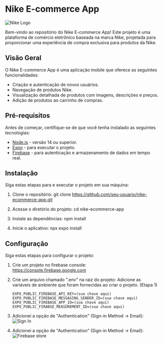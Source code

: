 # Nike E-commerce App

![Nike Logo](https://static.nike.com.br/v10-291-2/images/brands/logo.svg)

Bem-vindo ao repositório do Nike E-commerce App! Este projeto é uma plataforma de comércio eletrônico baseada na marca Nike, projetada para proporcionar uma experiência de compra exclusiva para produtos da Nike.

## Visão Geral

O Nike E-commerce App é uma aplicação mobile que oferece as seguintes funcionalidades:

- Criação e autenticação de novos usuários.
- Navegação de produtos Nike.
- Visualização detalhada de produtos com imagens, descrições e preços.
- Adição de produtos ao carrinho de compras.

## Pré-requisitos

Antes de começar, certifique-se de que você tenha instalado as seguintes tecnologias:

- [Node.js](https://nodejs.org/) - versão 14 ou superior.
- [Expo](https://docs.expo.dev/) - para executar o projeto.
- [Firebase](https://firebase.google.com/) - para autenticação e armazenamento de dados em tempo real.

## Instalação

Siga estas etapas para e executar o projeto em sua máquina:

1. Clone o repositório:
   git clone https://github.com/seu-usuario/nike-ecommerce-app.git

2. Acesse o diretório do projeto:
   cd nike-ecommerce-app

3. Instale as dependências:
   npm install

4. Inicie o aplicativo:
   npx expo install

## Configuração

Siga estas etapas para configurar o projeto:

1. Crie um projeto no firebase console:
   https://console.firebase.google.com

2. Crie um arquivo chamado ".env" na raiz do projeto:
   Adicione as variáveis de ambiente que foram fornecidas ao criar o projeto. (Etapa 1)
   ```
   EXPO_PUBLIC_FIREBASE_API_KEY=(sua chave aqui)
   EXPO_PUBLIC_FIREBASE_MESSAGING_SENDER_ID=(sua chave aqui)
   EXPO_PUBLIC_FIREBASE_APP_ID=(sua chave aqui)
   EXPO_PUBLIC_FIRABSE_MEASUREMENT_ID=(sua chave aqui)
   ```

3. Adicionei a opção de "Authentication" (Sign-in Method -> Email):
![Sign In](https://softauthor.com/wp-content/uploads/2023/09/firebase-authentication-signin-method.png)

4. Adicionei a opção de "Authentication" (Sign-in Method -> Email):
![Firebase store](https://media.geeksforgeeks.org/wp-content/uploads/20210103112406/firestore1.jpg)

